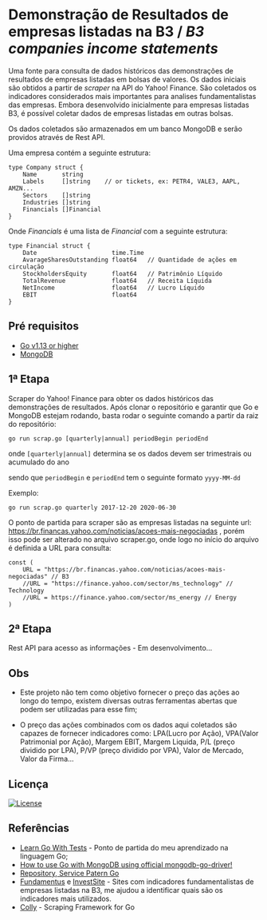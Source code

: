 # Demonstração de Resultados de empresas listadas na B3 / *B3 companies income statements*

Uma fonte para consulta de dados históricos das demonstrações de resultados de empresas listadas em bolsas de valores. Os dados iniciais são obtidos a partir de *scraper* na API do Yahoo! Finance. São coletados os indicadores considerados mais importantes para analises fundamentalistas das empresas. Embora desenvolvido inicialmente para empresas listadas B3, é possível coletar dados de empresas listadas em outras bolsas.

Os dados coletados são armazenados em um banco MongoDB e serão providos através de Rest API.

Uma empresa contém a seguinte estrutura:

```
type Company struct {
	Name       string     
	Labels     []string    // or tickets, ex: PETR4, VALE3, AAPL, AMZN...
	Sectors    []string   
	Industries []string   
	Financials []Financial
}
```

Onde *Financials* é uma lista de *Financial* com a seguinte estrutura:

```
type Financial struct {
	Date                     time.Time
	AvarageSharesOutstanding float64   // Quantidade de ações em circulação
	StockholdersEquity       float64   // Patrimônio Líquido
	TotalRevenue             float64   // Receita Líquida
	NetIncome                float64   // Lucro Líquido
	EBIT                     float64  
}
```

## Pré requisitos

* [Go v1.13 or higher](https://golang.org/)
* [MongoDB](https://www.mongodb.com/)


## 1ª Etapa

Scraper do Yahoo! Finance para obter os dados históricos das demonstrações de resultados. Após clonar o repositório e garantir que Go e MongoDB estejam rodando, basta rodar o seguinte comando a partir da raiz do repositório:

```
go run scrap.go [quarterly|annual] periodBegin periodEnd
```

onde ```[quarterly|annual]``` determina se os dados devem ser trimestrais ou acumulado do ano

sendo  que ```periodBegin``` e ```periodEnd``` tem o seguinte formato ```yyyy-MM-dd```

Exemplo:
```
go run scrap.go quarterly 2017-12-20 2020-06-30
```

O ponto de partida para scraper são as empresas listadas na seguinte url: https://br.financas.yahoo.com/noticias/acoes-mais-negociadas , porém isso pode ser alterado no arquivo scraper.go, onde logo no início do arquivo é definida a URL para consulta:

```
const (
	URL = "https://br.financas.yahoo.com/noticias/acoes-mais-negociadas" // B3
	//URL = "https://finance.yahoo.com/sector/ms_technology" // Technology
	//URL = https://finance.yahoo.com/sector/ms_energy // Energy
)
```

## 2ª Etapa

  Rest API para acesso as informações - Em desenvolvimento...


## Obs

* Este projeto não tem como objetivo fornecer o preço das ações ao longo do tempo, existem diversas outras ferramentas abertas que podem ser utilizadas para esse fim;

* O preço das ações combinados com os dados aqui coletados são capazes de fornecer indicadores como: LPA(Lucro por Ação), VPA(Valor Patrimonial por Ação), Margem EBIT, Margem Liquida, P/L (preço dividido por LPA), P/VP (preço dividido por VPA), Valor de Mercado, Valor da Firma...


## Licença

[![License](http://img.shields.io/:license-mit-blue.svg?style=flat-square)](http://badges.mit-license.org)

## Referências
* [Learn Go With Tests](https://github.com/larien/learn-go-with-tests) - Ponto de partida do meu aprendizado na linguagem Go;
* [How to use Go with MongoDB using official mongodb-go-driver!](https://medium.com/dev-howto/how-to-use-go-with-mongodb-using-official-mongodb-go-driver-76c1628dae1e)
* [Repository, Service Patern Go](https://www.reddit.com/r/golang/comments/9h7dnn/repository_service_patern_go/)
* [Fundamentus](https://www.fundamentus.com.br/) e [InvestSite](https://www.investsite.com.br/) - Sites com indicadores fundamentalistas de empresas listadas na B3, me ajudou a identificar quais são os indicadores mais utilizados.
* [Colly](http://go-colly.org/) - Scraping Framework for Go
